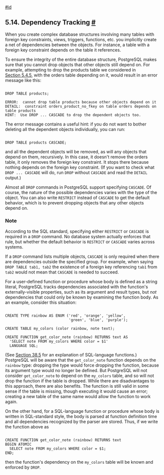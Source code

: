 [#id](#DDL-DEPEND)

## 5.14. Dependency Tracking [#](#DDL-DEPEND)



When you create complex database structures involving many tables with foreign key constraints, views, triggers, functions, etc. you implicitly create a net of dependencies between the objects. For instance, a table with a foreign key constraint depends on the table it references.

To ensure the integrity of the entire database structure, PostgreSQL makes sure that you cannot drop objects that other objects still depend on. For example, attempting to drop the products table we considered in [Section 5.4.5](ddl-constraints#DDL-CONSTRAINTS-FK), with the orders table depending on it, would result in an error message like this:

```

DROP TABLE products;

ERROR:  cannot drop table products because other objects depend on it
DETAIL:  constraint orders_product_no_fkey on table orders depends on table products
HINT:  Use DROP ... CASCADE to drop the dependent objects too.
```

The error message contains a useful hint: if you do not want to bother deleting all the dependent objects individually, you can run:

```

DROP TABLE products CASCADE;
```

and all the dependent objects will be removed, as will any objects that depend on them, recursively. In this case, it doesn't remove the orders table, it only removes the foreign key constraint. It stops there because nothing depends on the foreign key constraint. (If you want to check what `DROP ... CASCADE` will do, run `DROP` without `CASCADE` and read the `DETAIL` output.)

Almost all `DROP` commands in PostgreSQL support specifying `CASCADE`. Of course, the nature of the possible dependencies varies with the type of the object. You can also write `RESTRICT` instead of `CASCADE` to get the default behavior, which is to prevent dropping objects that any other objects depend on.

### Note

According to the SQL standard, specifying either `RESTRICT` or `CASCADE` is required in a `DROP` command. No database system actually enforces that rule, but whether the default behavior is `RESTRICT` or `CASCADE` varies across systems.

If a `DROP` command lists multiple objects, `CASCADE` is only required when there are dependencies outside the specified group. For example, when saying `DROP TABLE tab1, tab2` the existence of a foreign key referencing `tab1` from `tab2` would not mean that `CASCADE` is needed to succeed.

For a user-defined function or procedure whose body is defined as a string literal, PostgreSQL tracks dependencies associated with the function's externally-visible properties, such as its argument and result types, but *not* dependencies that could only be known by examining the function body. As an example, consider this situation:

```

CREATE TYPE rainbow AS ENUM ('red', 'orange', 'yellow',
                             'green', 'blue', 'purple');

CREATE TABLE my_colors (color rainbow, note text);

CREATE FUNCTION get_color_note (rainbow) RETURNS text AS
  'SELECT note FROM my_colors WHERE color = $1'
  LANGUAGE SQL;
```

(See [Section 38.5](xfunc-sql) for an explanation of SQL-language functions.) PostgreSQL will be aware that the `get_color_note` function depends on the `rainbow` type: dropping the type would force dropping the function, because its argument type would no longer be defined. But PostgreSQL will not consider `get_color_note` to depend on the `my_colors` table, and so will not drop the function if the table is dropped. While there are disadvantages to this approach, there are also benefits. The function is still valid in some sense if the table is missing, though executing it would cause an error; creating a new table of the same name would allow the function to work again.

On the other hand, for a SQL-language function or procedure whose body is written in SQL-standard style, the body is parsed at function definition time and all dependencies recognized by the parser are stored. Thus, if we write the function above as

```

CREATE FUNCTION get_color_note (rainbow) RETURNS text
BEGIN ATOMIC
  SELECT note FROM my_colors WHERE color = $1;
END;
```

then the function's dependency on the `my_colors` table will be known and enforced by `DROP`.